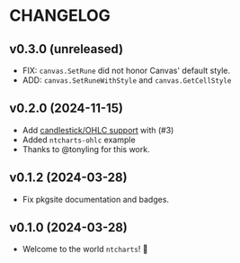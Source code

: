 # CHANGELOG

## v0.3.0 (unreleased)

 * FIX: `canvas.SetRune` did not honor Canvas' default style.
 * ADD: `canvas.SetRuneWithStyle` and `canvas.GetCellStyle`

## v0.2.0 (2024-11-15)

 * Add [candlestick/OHLC support](./examples/README.md#candlesticks) with (#3)
 * Added `ntcharts-ohlc` example
 * Thanks to @tonyling for this work.

## v0.1.2 (2024-03-28)

 * Fix pkgsite documentation and badges.

## v0.1.0 (2024-03-28)

 * Welcome to the world `ntcharts`! :tada:
